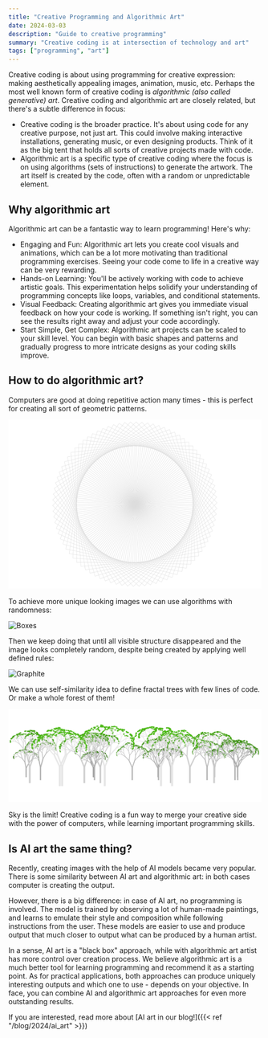 ```yaml
---
title: "Creative Programming and Algorithmic Art"
date: 2024-03-03
description: "Guide to creative programming"
summary: "Creative coding is at intersection of technology and art"
tags: ["programming", "art"]
---
```


Creative coding is about using programming for creative expression:
making aesthetically appealing images, animation, music, etc. 
Perhaps the most well known form of creative coding is *algorithmic (also called generative) art*.
Creative coding and algorithmic art are closely related, but there's a subtle difference in focus:

- Creative coding is the broader practice. It's about using code for any creative purpose, not just art. This could involve making interactive installations, generating music, or even designing products. Think of it as the big tent that holds all sorts of creative projects made with code.
- Algorithmic art is a specific type of creative coding where the focus is on using algorithms (sets of instructions) to generate the artwork. The art itself is created by the code, often with a random or unpredictable element.

## Why algorithmic art

Algorithmic art can be a fantastic way to learn programming! Here's why:

- Engaging and Fun: Algorithmic art lets you create cool visuals and animations, which can be a lot more motivating than traditional programming exercises. Seeing your code come to life in a creative way can be very rewarding.
- Hands-on Learning: You'll be actively working with code to achieve artistic goals. This experimentation helps solidify your understanding of programming concepts like loops, variables, and conditional statements.
- Visual Feedback: Creating algorithmic art gives you immediate visual feedback on how your code is working. If something isn't right, you can see the results right away and adjust your code accordingly.
- Start Simple, Get Complex: Algorithmic art projects can be scaled to your skill level. You can begin with basic shapes and patterns and gradually progress to more intricate designs as your coding skills improve.

## How to do algorithmic art?

Computers are good at doing repetitive action many times - this is perfect for creating all sort of geometric patterns.

![Geometric](geom.png)

To achieve more unique looking images  we can use algorithms with randomness:

![Boxes](https://media.blackbird.pw/gallery/misc/algoart/boxes.png)

Then we keep doing that until all visible structure disappeared and the image looks completely random, despite being created by applying well defined rules:

![Graphite](https://media.blackbird.pw/gallery/misc/algoart/graphite_w.png)

We can use self-similarity idea to define fractal trees with few lines of code. Or make a whole forest of them!

![Forest](forest.png)

Sky is the limit! Creative coding is a fun way to merge your creative side with the power of computers, while learning important programming skills.

## Is AI art the same thing?

Recently, creating images with the help of AI models became very popular.
There is some similarity between AI art and algorithmic art: in both cases computer is creating the output.

However, there is a big difference: in case of AI art, no programming is involved.
The model is trained by observing a lot of human-made paintings, and learns to emulate their style and composition while following instructions from the user. These models are easier to use and produce output that much closer to output what can be produced by a human artist.

In a sense, AI art is a "black box" approach, while with algorithmic art artist has more control over creation process.
We believe algorithmic art is a much better tool for learning programming and recommend it as a starting point.
As for practical applications, both approaches can produce uniquely interesting outputs and which one to use - depends on your objective.
In face, you can combine AI and algorithmic art approaches for even more outstanding results.

If you are interested, read more about [AI art in our blog!]({{< ref "/blog/2024/ai_art" >}})
